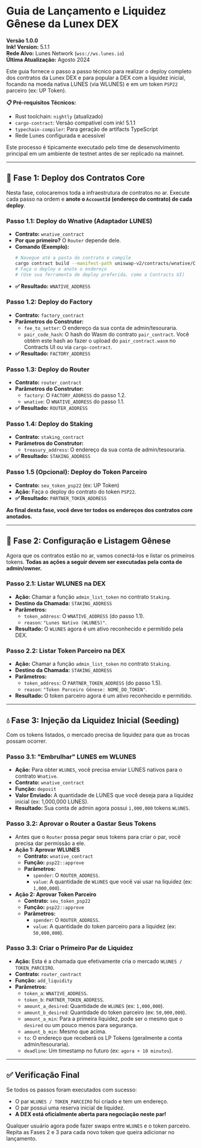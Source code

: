 # Guia de Lançamento e Liquidez Gênese da Lunex DEX

**Versão 1.0.0**  
**Ink! Version:** 5.1.1  
**Rede Alvo:** Lunes Network (`wss://ws.lunes.io`)  
**Última Atualização:** Agosto 2024

Este guia fornece o passo a passo técnico para realizar o deploy completo dos contratos da Lunex DEX e para popular a DEX com a liquidez inicial, focando na moeda nativa LUNES (via WLUNES) e em um token `PSP22` parceiro (ex: UP Token).

**📋 Pré-requisitos Técnicos:**
- Rust toolchain: `nightly` (atualizado)
- `cargo-contract`: Versão compatível com ink! 5.1.1
- `typechain-compiler`: Para geração de artifacts TypeScript
- Rede Lunes configurada e acessível

Este processo é tipicamente executado pelo time de desenvolvimento principal em um ambiente de testnet antes de ser replicado na mainnet.

---

## 🚀 Fase 1: Deploy dos Contratos Core

Nesta fase, colocaremos toda a infraestrutura de contratos no ar. Execute cada passo na ordem e **anote o `AccountId` (endereço do contrato) de cada deploy**.

### **Passo 1.1: Deploy do Wnative (Adaptador LUNES)**
- **Contrato:** `wnative_contract`
- **Por que primeiro?** O `Router` depende dele.
- **Comando (Exemplo):**
  ```bash
  # Navegue até a pasta do contrato e compile
  cargo contract build --manifest-path uniswap-v2/contracts/wnative/Cargo.toml --release
  # Faça o deploy e anote o endereço
  # (Use sua ferramenta de deploy preferida, como o Contracts UI)
  ```
- **✅ Resultado:** `WNATIVE_ADDRESS`

### **Passo 1.2: Deploy do Factory**
- **Contrato:** `factory_contract`
- **Parâmetros do Construtor:**
  - `fee_to_setter`: O endereço da sua conta de admin/tesouraria.
  - `pair_code_hash`: O hash do Wasm do contrato `pair_contract`. Você obtém este hash ao fazer o upload do `pair_contract.wasm` no Contracts UI ou via `cargo-contract`.
- **✅ Resultado:** `FACTORY_ADDRESS`

### **Passo 1.3: Deploy do Router**
- **Contrato:** `router_contract`
- **Parâmetros do Construtor:**
  - `factory`: O `FACTORY_ADDRESS` do passo 1.2.
  - `wnative`: O `WNATIVE_ADDRESS` do passo 1.1.
- **✅ Resultado:** `ROUTER_ADDRESS`

### **Passo 1.4: Deploy do Staking**
- **Contrato:** `staking_contract`
- **Parâmetros do Construtor:**
  - `treasury_address`: O endereço da sua conta de admin/tesouraria.
- **✅ Resultado:** `STAKING_ADDRESS`

### **Passo 1.5 (Opcional): Deploy do Token Parceiro**
- **Contrato:** `seu_token_psp22` (ex: UP Token)
- **Ação:** Faça o deploy do contrato do token `PSP22`.
- **✅ Resultado:** `PARTNER_TOKEN_ADDRESS`

**Ao final desta fase, você deve ter todos os endereços dos contratos core anotados.**

---

## 🎯 Fase 2: Configuração e Listagem Gênese

Agora que os contratos estão no ar, vamos conectá-los e listar os primeiros tokens. **Todas as ações a seguir devem ser executadas pela conta de admin/owner.**

### **Passo 2.1: Listar WLUNES na DEX**
- **Ação:** Chamar a função `admin_list_token` no contrato `Staking`.
- **Destino da Chamada:** `STAKING_ADDRESS`
- **Parâmetros:**
  - `token_address`: O `WNATIVE_ADDRESS` (do passo 1.1).
  - `reason`: `"Lunes Nativo (WLUNES)"`.
- **Resultado:** O `WLUNES` agora é um ativo reconhecido e permitido pela DEX.

### **Passo 2.2: Listar Token Parceiro na DEX**
- **Ação:** Chamar a função `admin_list_token` no contrato `Staking`.
- **Destino da Chamada:** `STAKING_ADDRESS`
- **Parâmetros:**
  - `token_address`: O `PARTNER_TOKEN_ADDRESS` (do passo 1.5).
  - `reason`: `"Token Parceiro Gênese: NOME_DO_TOKEN"`.
- **Resultado:** O token parceiro agora é um ativo reconhecido e permitido.

---

## 💧 Fase 3: Injeção da Liquidez Inicial (Seeding)

Com os tokens listados, o mercado precisa de liquidez para que as trocas possam ocorrer.

### **Passo 3.1: "Embrulhar" LUNES em WLUNES**
- **Ação:** Para obter `WLUNES`, você precisa enviar LUNES nativos para o contrato `Wnative`.
- **Contrato:** `wnative_contract`
- **Função:** `deposit`
- **Valor Enviado:** A quantidade de LUNES que você deseja para a liquidez inicial (ex: 1,000,000 LUNES).
- **Resultado:** Sua conta de admin agora possui `1,000,000` tokens `WLUNES`.

### **Passo 3.2: Aprovar o Router a Gastar Seus Tokens**
- Antes que o `Router` possa pegar seus tokens para criar o par, você precisa dar permissão a ele.
- **Ação 1: Aprovar WLUNES**
  - **Contrato:** `wnative_contract`
  - **Função:** `psp22::approve`
  - **Parâmetros:**
    - `spender`: O `ROUTER_ADDRESS`.
    - `value`: A quantidade de `WLUNES` que você vai usar na liquidez (ex: `1,000,000`).
- **Ação 2: Aprovar Token Parceiro**
  - **Contrato:** `seu_token_psp22`
  - **Função:** `psp22::approve`
  - **Parâmetros:**
    - `spender`: O `ROUTER_ADDRESS`.
    - `value`: A quantidade do token parceiro para a liquidez (ex: `50,000,000`).

### **Passo 3.3: Criar o Primeiro Par de Liquidez**
- **Ação:** Esta é a chamada que efetivamente cria o mercado `WLUNES / TOKEN_PARCEIRO`.
- **Contrato:** `router_contract`
- **Função:** `add_liquidity`
- **Parâmetros:**
  - `token_a`: `WNATIVE_ADDRESS`.
  - `token_b`: `PARTNER_TOKEN_ADDRESS`.
  - `amount_a_desired`: Quantidade de `WLUNES` (ex: `1,000,000`).
  - `amount_b_desired`: Quantidade do token parceiro (ex: `50,000,000`).
  - `amount_a_min`: Para a primeira liquidez, pode ser o mesmo que o `desired` ou um pouco menos para segurança.
  - `amount_b_min`: Mesmo que acima.
  - `to`: O endereço que receberá os LP Tokens (geralmente a conta admin/tesouraria).
  - `deadline`: Um timestamp no futuro (ex: `agora + 10 minutos`).

---

## ✅ Verificação Final

Se todos os passos foram executados com sucesso:
- O par `WLUNES / TOKEN_PARCEIRO` foi criado e tem um endereço.
- O par possui uma reserva inicial de liquidez.
- **A DEX está oficialmente aberta para negociação neste par!**

Qualquer usuário agora pode fazer swaps entre `WLUNES` e o token parceiro. Repita as Fases 2 e 3 para cada novo token que queira adicionar no lançamento.
